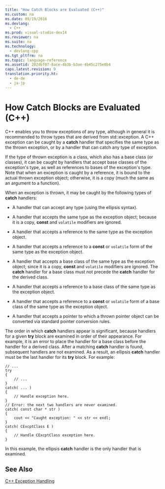 ```yaml
---
title: "How Catch Blocks are Evaluated (C++)"
ms.custom: na
ms.date: 09/19/2016
ms.devlang: 
  - C++
ms.prod: visual-studio-dev14
ms.reviewer: na
ms.suite: na
ms.technology: 
  - devlang-cpp
ms.tgt_pltfrm: na
ms.topic: language-reference
ms.assetid: 202dbf07-8ace-4b3b-b3ae-4b45c275e0b4
caps.latest.revision: 9
translation.priority.ht: 
  - de-de
  - ja-jp
---
```

# How Catch Blocks are Evaluated (C++)
C++ enables you to throw exceptions of any type, although in general it is recommended to throw types that are derived from std::exception. A C++ exception can be caught by a **catch** handler that specifies the same type as the thrown exception, or by a handler that can catch any type of exception.  
  
 If the type of thrown exception is a class, which also has a base class (or classes), it can be caught by handlers that accept base classes of the exception's type, as well as references to bases of the exception's type. Note that when an exception is caught by a reference, it is bound to the actual thrown exception object; otherwise, it is a copy (much the same as an argument to a function).  
  
 When an exception is thrown, it may be caught by the following types of **catch** handlers:  
  
-   A handler that can accept any type (using the ellipsis syntax).  
  
-   A handler that accepts the same type as the exception object; because it is a copy, **const** and `volatile` modifiers are ignored.  
  
-   A handler that accepts a reference to the same type as the exception object.  
  
-   A handler that accepts a reference to a **const** or `volatile` form of the same type as the exception object.  
  
-   A handler that accepts a base class of the same type as the exception object; since it is a copy, **const** and `volatile` modifiers are ignored. The **catch** handler for a base class must not precede the **catch** handler for the derived class.  
  
-   A handler that accepts a reference to a base class of the same type as the exception object.  
  
-   A handler that accepts a reference to a **const** or `volatile` form of a base class of the same type as the exception object.  
  
-   A handler that accepts a pointer to which a thrown pointer object can be converted via standard pointer conversion rules.  
  
 The order in which **catch** handlers appear is significant, because handlers for a given **try** block are examined in order of their appearance. For example, it is an error to place the handler for a base class before the handler for a derived class. After a matching **catch** handler is found, subsequent handlers are not examined. As a result, an ellipsis **catch** handler must be the last handler for its **try** block. For example:  
  
```  
// ...  
try  
{  
    // ...  
}  
catch( ... )  
{  
    // Handle exception here.  
}  
// Error: the next two handlers are never examined.  
catch( const char * str )  
{  
    cout << "Caught exception: " << str << endl;  
}  
catch( CExcptClass E )  
{  
    // Handle CExcptClass exception here.  
}  
```  
  
 In this example, the ellipsis **catch** handler is the only handler that is examined.  
  
## See Also  
 [C++ Exception Handling](../vs140/C---Exception-Handling.md)